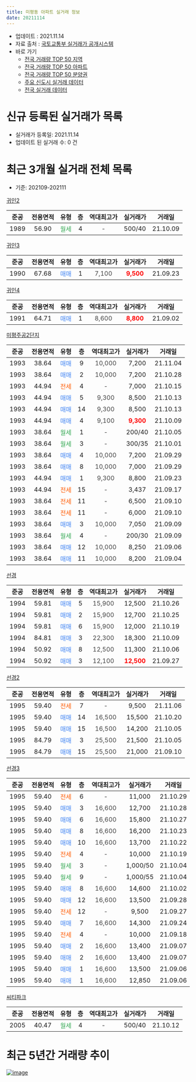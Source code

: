 ```yaml
---
title: 미평동 아파트 실거래 정보
date: 20211114
---
```


* 업데이트 : 2021.11.14
* 자료 출처 : [국토교통부 실거래가 공개시스템](http://rt.molit.go.kr)
* 바로 가기
    * [전국 거래량 TOP 50 지역](https://apt-info.github.io/apt-trade-info/tr)
    * [전국 거래량 TOP 50 아파트](https://apt-info.github.io/apt-trade-info/ta)
    * [전국 거래량 TOP 50 분양권](https://apt-info.github.io/apt-trade-info/tb)
    * [주요 신도시 실거래 데이터](https://apt-info.github.io/apt-trade-info/newtown)
    * [전국 실거래 데이터](https://apt-info.github.io/apt-trade-info/all)



<script async src="https://pagead2.googlesyndication.com/pagead/js/adsbygoogle.js"></script>
<!-- 기본광고 -->
<ins class="adsbygoogle"
     style="display:block"
     data-ad-client="ca-pub-1142216861245946"
     data-ad-slot="4805727019"
     data-ad-format="auto"
     data-full-width-responsive="true"></ins>
<script>
     (adsbygoogle = window.adsbygoogle || []).push({});
</script>


# 신규 등록된 실거래가 목록

* 실거래가 등록일: 2021.11.14
* 업데이트 된 실거래 수: 0 건




<script async src="https://pagead2.googlesyndication.com/pagead/js/adsbygoogle.js"></script>
<!-- 기본광고 -->
<ins class="adsbygoogle"
     style="display:block"
     data-ad-client="ca-pub-1142216861245946"
     data-ad-slot="4805727019"
     data-ad-format="auto"
     data-full-width-responsive="true"></ins>
<script>
     (adsbygoogle = window.adsbygoogle || []).push({});
</script>


# 최근 3개월 실거래 전체 목록
* 기준: 202109-202111


[귀인2](https://search.naver.com/search.naver?query=%EA%B7%80%EC%9D%B82)

|준공|전용면적|유형|층|역대최고가|실거래가|거래일|
|:---:|:---:|:---:|:---:|:---:|:---:|:---:|
|1989|56.90|<span style="color:#34A853">월세</span>|4|<span style="color:#444444">-</span>|500/40|21.10.09|

[귀인3](https://search.naver.com/search.naver?query=%EA%B7%80%EC%9D%B83)

|준공|전용면적|유형|층|역대최고가|실거래가|거래일|
|:---:|:---:|:---:|:---:|:---:|:---:|:---:|
|1990|67.68|<span style="color:#4285F3">매매</span>|1|<span style="color:#444444">7,100</span>|<b><span style="color:#FF0000">9,500</span></b>|21.09.23|

[귀인4](https://search.naver.com/search.naver?query=%EA%B7%80%EC%9D%B84)

|준공|전용면적|유형|층|역대최고가|실거래가|거래일|
|:---:|:---:|:---:|:---:|:---:|:---:|:---:|
|1991|64.71|<span style="color:#4285F3">매매</span>|1|<span style="color:#444444">8,600</span>|<b><span style="color:#FF0000">8,800</span></b>|21.09.02|

[미평주공2단지](https://search.naver.com/search.naver?query=%EB%AF%B8%ED%8F%89%EC%A3%BC%EA%B3%B52%EB%8B%A8%EC%A7%80)

|준공|전용면적|유형|층|역대최고가|실거래가|거래일|
|:---:|:---:|:---:|:---:|:---:|:---:|:---:|
|1993|38.64|<span style="color:#4285F3">매매</span>|9|<span style="color:#444444">10,000</span>|7,200|21.11.04|
|1993|38.64|<span style="color:#4285F3">매매</span>|2|<span style="color:#444444">10,000</span>|7,200|21.10.28|
|1993|44.94|<span style="color:#FF5A00">전세</span>|4|<span style="color:#444444">-</span>|7,000|21.10.15|
|1993|44.94|<span style="color:#4285F3">매매</span>|5|<span style="color:#444444">9,300</span>|8,500|21.10.13|
|1993|44.94|<span style="color:#4285F3">매매</span>|14|<span style="color:#444444">9,300</span>|8,500|21.10.13|
|1993|44.94|<span style="color:#4285F3">매매</span>|4|<span style="color:#444444">9,100</span>|<b><span style="color:#FF0000">9,300</span></b>|21.10.09|
|1993|38.64|<span style="color:#34A853">월세</span>|1|<span style="color:#444444">-</span>|200/40|21.10.05|
|1993|38.64|<span style="color:#34A853">월세</span>|3|<span style="color:#444444">-</span>|300/35|21.10.01|
|1993|38.64|<span style="color:#4285F3">매매</span>|4|<span style="color:#444444">10,000</span>|7,200|21.09.29|
|1993|38.64|<span style="color:#4285F3">매매</span>|8|<span style="color:#444444">10,000</span>|7,000|21.09.29|
|1993|44.94|<span style="color:#4285F3">매매</span>|1|<span style="color:#444444">9,300</span>|8,800|21.09.23|
|1993|44.94|<span style="color:#FF5A00">전세</span>|15|<span style="color:#444444">-</span>|3,437|21.09.17|
|1993|38.64|<span style="color:#FF5A00">전세</span>|11|<span style="color:#444444">-</span>|6,500|21.09.10|
|1993|38.64|<span style="color:#FF5A00">전세</span>|11|<span style="color:#444444">-</span>|6,000|21.09.10|
|1993|38.64|<span style="color:#4285F3">매매</span>|3|<span style="color:#444444">10,000</span>|7,050|21.09.09|
|1993|38.64|<span style="color:#34A853">월세</span>|4|<span style="color:#444444">-</span>|200/30|21.09.09|
|1993|38.64|<span style="color:#4285F3">매매</span>|12|<span style="color:#444444">10,000</span>|8,250|21.09.06|
|1993|38.64|<span style="color:#4285F3">매매</span>|11|<span style="color:#444444">10,000</span>|8,200|21.09.04|

[선경](https://search.naver.com/search.naver?query=%EC%84%A0%EA%B2%BD)

|준공|전용면적|유형|층|역대최고가|실거래가|거래일|
|:---:|:---:|:---:|:---:|:---:|:---:|:---:|
|1994|59.81|<span style="color:#4285F3">매매</span>|5|<span style="color:#444444">15,900</span>|12,500|21.10.26|
|1994|59.81|<span style="color:#4285F3">매매</span>|2|<span style="color:#444444">15,900</span>|12,700|21.10.25|
|1994|59.81|<span style="color:#4285F3">매매</span>|6|<span style="color:#444444">15,900</span>|12,000|21.10.19|
|1994|84.81|<span style="color:#4285F3">매매</span>|3|<span style="color:#444444">22,300</span>|18,300|21.10.09|
|1994|50.92|<span style="color:#4285F3">매매</span>|8|<span style="color:#444444">12,500</span>|11,300|21.10.06|
|1994|50.92|<span style="color:#4285F3">매매</span>|3|<span style="color:#444444">12,100</span>|<b><span style="color:#FF0000">12,500</span></b>|21.09.27|

[선경2](https://search.naver.com/search.naver?query=%EC%84%A0%EA%B2%BD2)

|준공|전용면적|유형|층|역대최고가|실거래가|거래일|
|:---:|:---:|:---:|:---:|:---:|:---:|:---:|
|1995|59.40|<span style="color:#FF5A00">전세</span>|7|<span style="color:#444444">-</span>|9,500|21.11.06|
|1995|59.40|<span style="color:#4285F3">매매</span>|14|<span style="color:#444444">16,500</span>|15,500|21.10.20|
|1995|59.40|<span style="color:#4285F3">매매</span>|15|<span style="color:#444444">16,500</span>|14,200|21.10.05|
|1995|84.79|<span style="color:#4285F3">매매</span>|3|<span style="color:#444444">25,500</span>|21,500|21.10.05|
|1995|84.79|<span style="color:#4285F3">매매</span>|15|<span style="color:#444444">25,500</span>|21,000|21.09.10|

[선경3](https://search.naver.com/search.naver?query=%EC%84%A0%EA%B2%BD3)

|준공|전용면적|유형|층|역대최고가|실거래가|거래일|
|:---:|:---:|:---:|:---:|:---:|:---:|:---:|
|1995|59.40|<span style="color:#FF5A00">전세</span>|6|<span style="color:#444444">-</span>|11,000|21.10.29|
|1995|59.40|<span style="color:#4285F3">매매</span>|3|<span style="color:#444444">16,600</span>|12,700|21.10.28|
|1995|59.40|<span style="color:#4285F3">매매</span>|6|<span style="color:#444444">16,600</span>|15,800|21.10.27|
|1995|59.40|<span style="color:#4285F3">매매</span>|8|<span style="color:#444444">16,600</span>|16,200|21.10.23|
|1995|59.40|<span style="color:#4285F3">매매</span>|10|<span style="color:#444444">16,600</span>|13,700|21.10.22|
|1995|59.40|<span style="color:#FF5A00">전세</span>|4|<span style="color:#444444">-</span>|10,000|21.10.19|
|1995|59.40|<span style="color:#34A853">월세</span>|3|<span style="color:#444444">-</span>|1,000/50|21.10.04|
|1995|59.40|<span style="color:#34A853">월세</span>|9|<span style="color:#444444">-</span>|1,000/55|21.10.04|
|1995|59.40|<span style="color:#4285F3">매매</span>|8|<span style="color:#444444">16,600</span>|14,600|21.10.02|
|1995|59.40|<span style="color:#4285F3">매매</span>|12|<span style="color:#444444">16,600</span>|13,500|21.09.28|
|1995|59.40|<span style="color:#FF5A00">전세</span>|12|<span style="color:#444444">-</span>|9,500|21.09.27|
|1995|59.40|<span style="color:#4285F3">매매</span>|7|<span style="color:#444444">16,600</span>|14,300|21.09.24|
|1995|59.40|<span style="color:#FF5A00">전세</span>|4|<span style="color:#444444">-</span>|10,000|21.09.18|
|1995|59.40|<span style="color:#4285F3">매매</span>|2|<span style="color:#444444">16,600</span>|13,400|21.09.07|
|1995|59.40|<span style="color:#4285F3">매매</span>|2|<span style="color:#444444">16,600</span>|13,400|21.09.07|
|1995|59.40|<span style="color:#4285F3">매매</span>|1|<span style="color:#444444">16,600</span>|13,500|21.09.06|
|1995|59.40|<span style="color:#4285F3">매매</span>|1|<span style="color:#444444">16,600</span>|12,850|21.09.06|


<script async src="https://pagead2.googlesyndication.com/pagead/js/adsbygoogle.js"></script>
<!-- 기본광고 -->
<ins class="adsbygoogle"
     style="display:block"
     data-ad-client="ca-pub-1142216861245946"
     data-ad-slot="4805727019"
     data-ad-format="auto"
     data-full-width-responsive="true"></ins>
<script>
     (adsbygoogle = window.adsbygoogle || []).push({});
</script>


[씨티파크](https://search.naver.com/search.naver?query=%EC%94%A8%ED%8B%B0%ED%8C%8C%ED%81%AC)

|준공|전용면적|유형|층|역대최고가|실거래가|거래일|
|:---:|:---:|:---:|:---:|:---:|:---:|:---:|
|2005|40.47|<span style="color:#34A853">월세</span>|4|<span style="color:#444444">-</span>|500/40|21.10.12|



<script async src="https://pagead2.googlesyndication.com/pagead/js/adsbygoogle.js"></script>
<!-- 기본광고 -->
<ins class="adsbygoogle"
     style="display:block"
     data-ad-client="ca-pub-1142216861245946"
     data-ad-slot="4805727019"
     data-ad-format="auto"
     data-full-width-responsive="true"></ins>
<script>
     (adsbygoogle = window.adsbygoogle || []).push({});
</script>


# 최근 5년간 거래량 추이


<div style="width:100%;">
    <canvas id="deal_progress" height="200"></canvas>
</div>

<script>
new Chart(document.getElementById("deal_progress"), {
    type: 'line',
    data: {
        labels: ['16.01','16.02','16.03','16.04','16.05','16.06','16.07','16.08','16.09','16.10','16.11','16.12','17.01','17.02','17.03','17.04','17.05','17.06','17.07','17.08','17.09','17.10','17.11','17.12','18.01','18.02','18.03','18.04','18.05','18.06','18.07','18.08','18.09','18.10','18.11','18.12','19.01','19.02','19.03','19.04','19.05','19.06','19.07','19.08','19.09','19.10','19.11','19.12','20.01','20.02','20.03','20.04','20.05','20.06','20.07','20.08','20.09','20.10','20.11','20.12','21.01','21.02','21.03','21.04','21.05','21.06','21.07','21.08','21.09','21.10','21.11'],
        datasets: [{
            label: '매매/분양권',
            data: [10,24,18,20,13,17,12,18,13,22,17,14,10,14,24,16,18,19,18,20,24,9,14,17,19,11,18,13,17,17,13,12,13,19,15,10,12,13,20,22,17,19,20,12,16,19,10,20,22,23,19,21,21,20,26,19,20,22,18,25,20,20,20,23,18,23,15,19,16,17,1],
            borderColor: "rgba(66, 133, 243, 1)",
            backgroundColor: "rgba(66, 133, 243, 0.05)",
            borderWidth: 1,
            pointRadius: 0,
            fill: false,
            lineTension: 0
        },{
            label: '전/월세',
            data: [7,2,3,6,4,3,2,1,2,7,5,3,4,7,5,3,3,6,2,4,5,2,6,5,6,4,3,6,1,4,2,1,0,3,5,3,3,5,4,9,6,0,2,6,3,5,3,5,3,4,8,4,0,5,4,5,6,10,2,5,6,9,5,4,5,14,5,5,6,9,1],
            borderColor: "rgba(255, 90, 0, 1)",
            backgroundColor: "rgba(255, 90, 0, 0.05)",
            borderWidth: 1,
            pointRadius: 0,
            fill: false,
            lineTension: 0
        },{
            label: '합계',
            data: [17,26,21,26,17,20,14,19,15,29,22,17,14,21,29,19,21,25,20,24,29,11,20,22,25,15,21,19,18,21,15,13,13,22,20,13,15,18,24,31,23,19,22,18,19,24,13,25,25,27,27,25,21,25,30,24,26,32,20,30,26,29,25,27,23,37,20,24,22,26,2],
            borderColor: "rgba(0, 0, 0, 1)",
            backgroundColor: "rgba(0, 0, 0, 0.03)",
            borderWidth: 0.1,
            pointRadius: 0,
            fill: true,
            lineTension: 0
        }
        ]
    },
    options: {
        responsive: true,
        title: {
            display: false
        },
        tooltips: {
            mode: 'index',
            intersect: false
        },
        hover: {
            mode: 'nearest',
            intersect: true
        },
        scales: {
            xAxes: [{
                display: true,
                scaleLabel: {
                    display: true,
                    labelString: '년/월'
                }
            }],
            yAxes: [{
                display: true,
                ticks: {
                    suggestedMin: 0,
                },
                scaleLabel: {
                    display: true,
                    labelString: '실거래 수'
                }
            }]
        }
    }
});

</script>


[![image](https://apt-info.github.io/images/2020-01-03-apt-trade-info/1024x500.png)](https://play.google.com/store/apps/details?id=com.aptinfo.apttradeinfo)

